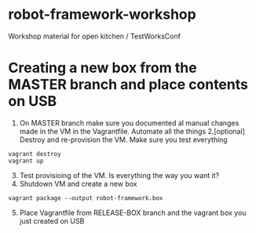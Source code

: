 # robot-framework-workshop
Workshop material for open kitchen / TestWorksConf

# Creating a new box from the MASTER branch and place contents on USB
1. On MASTER branch make sure you documented al manual changes made in the VM in the Vagrantfile. Automate all the things
2.[optional] Destroy and re-provision the VM. Make sure you test everything

  ```   
  vagrant destroy
  vagrant up
  ```
3. Test provisioing of the VM. Is everything the way you want it?
4. Shutdown VM and create a new box

  ```
  vagrant package --output robot-framework.box
  ```
5. Place Vagrantfile from RELEASE-BOX branch and the vagrant box you just created on USB


